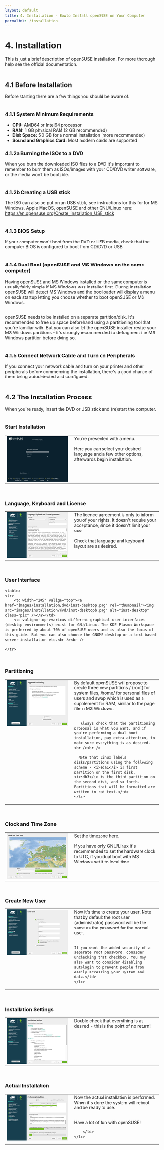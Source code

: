 ```yaml
---
layout: default
title: 4. Installation - Howto Install openSUSE on Your Computer
permalink: /installation
---
```


# 4. Installation

This is just a brief description of openSUSE installation. For more thorough help see the official documentation.<br /><br />



## 4.1 Before Installation

Before starting there are a few things you should be aware of.<br /><br />



### 4.1.1 System Minimum Requirements

<ul>
    <li><b>CPU:</b> AMD64 or Intel64 processor</li>
    <li><b>RAM:</b> 1 GB physical RAM (2 GB recommended)</li>
    <li><b>Disk Space:</b> 5,0 GB for a normal installation (more recommended)</li>
    <li><b>Sound and Graphics Card:</b> Most modern cards are supported</li>
    </ul>



### 4.1.2a Burning the ISOs to a DVD

When you burn the downloaded ISO files to a DVD it's important to remember to burn them as ISOs/images with your CD/DVD writer software, or the media won't be bootable.<br /><br />



### 4.1.2b Creating a USB stick

The ISO can also be put on an USB stick, see instructions for this for for MS Windows, Apple MacOS, openSUSE and other GNU/Linux here:<br />
<a href="https://en.opensuse.org/Create_installation_USB_stick" target="_blank">https://en.opensuse.org/Create_installation_USB_stick</a></li><br /> <br />



### 4.1.3 BIOS Setup

If your computer won't boot from the DVD or USB media, check that the computer BIOS is configured to boot from CD/DVD or USB.<br /><br />



### 4.1.4 Dual Boot (openSUSE and MS Windows on the same computer)

Having openSUSE and MS Windows installed on the same computer is usually fairly simple if MS Windows was installed first. During installation openSUSE will detect MS Windows and the bootloader will display a menu on each startup letting you choose whether to boot openSUSE or MS Windows.<br /><br />

openSUSE needs to be installed on a separate partition/disk. It's recommended to free up space beforehand using a partitioning tool that you're familiar with. But you can also let the openSUSE installer resize your MS Windows partitions - it's strongly recommended to defragment the MS Windows partition before doing so.<br /><br />



### 4.1.5 Connect Network Cable and Turn on Peripherals

If you connect your network cable and turn on your printer and other peripherals before commencing the installation, there's a good chance of them being autodetected and configured.<br /><br />



## 4.2 The Installation Process

When you're ready, insert the DVD or USB stick and (re)start the computer.<br /><br />


### Start Installation

<table>
	<tr>
		<td width="205" valign="top"><a href="images/installation/dvd/grub.png" rel="thumbnail"><img src="images/installation/dvd/grubb.png" alt="grub" class="pic" /></a></td>
		<td valign="top">You're presented with a menu.<br /><br />
		Here you can select your desired language and a few other options, afterwards begin installation.</td>
	</tr>
</table><br />



### Language, Keyboard and Licence

<table>
	<tr>
		<td width="205" valign="top"><a href="images/installation/dvd/inst-welcome.png" rel="thumbnail"><img src="images/installation/dvd/inst-welcomeb.png" alt="welcome" class="pic" /></a></td>
		<td valign="top">The licence agreement is only to inform you of your rights. It doesn't require your acceptance, since it doesn't limit your use.<br /><br />
		Check that language and keyboard layout are as desired.</td>
	</tr>
</table><br />


### User Interface

	<table>
	<tr>
		<td width="205" valign="top"><a href="images/installation/dvd/inst-desktop.png" rel="thumbnail"><img src="images/installation/dvd/inst-desktopb.png" alt="inst-desktop" class="pic" /></a></td>
		<td valign="top">Various different graphical user interfaces (desktop environments) exist for GNU/Linux. The KDE Plasma Workspace is preferred by about 70% of openSUSE users and is also the focus of this guide. But you can also choose the GNOME desktop or a text based server installation etc.<br /><br />

	</tr>
</table><br />


### Partitioning

<table>
	<tr>
	  <td width="205" valign="top"><a href="images/installation/dvd/inst-disk.png" rel="thumbnail"><img src="images/installation/dvd/inst-diskb.png" alt="inst-disk" class="pic" /></a></td>
	  <td valign="top">By default openSUSE will propose to create three new partitions / (root) for system files, /home/ for personal files of users and swap which is used as a supplement for RAM, similar to the page file in MS Windows.<br /><br />

	   Always check that the partitioning proposal is what you want, and if you're performing a dual boot installation, pay extra attention, to make sure everything is as desired.<br /><br />

	  Note that Linux labels disks/partitions using the following scheme - <i>sda1</i> is first partition on the first disk, <i>sdb3</i> is the third partition on the second disk, and so forth. Partitions that will be formatted are written in red text.</td>
	</tr>
</table><br />




### Clock and Time Zone

<table>
	<tr>
		<td width="205" valign="top"><a href="images/installation/dvd/inst-time.png" rel="thumbnail"><img src="images/installation/dvd/inst-timeb.png" alt="inst-time" class="pic" /></a></td>
		<td valign="top">Set the timezone here.<br /><br />If you have only GNU/Linux it's recommended to set the hardware clock to UTC, if you dual boot with MS Windows set it to local time.</td>
	</tr>
</table><br />







### Create New User

<table>
	<tr>
	<td width="205" valign="top"><a href="images/installation/dvd/inst-user.png" rel="thumbnail"><img src="images/installation/dvd/inst-userb.png" alt="inst-user" class="pic" /></a></td>
	<td valign="top">Now it's time to create your user. Note that by default the root user (administrator) password will be the same as the password for the normal user.<br /><br />

	If you want the added security of a separate root password, consider unchecking that checkbox. You may also want to consider disabling autologin to prevent people from easily accessing your system and data.</td>
	</tr>
</table><br />



### Installation Settings

<table>
	<tr>
		<td width="205" valign="top"><a href="images/installation/dvd/inst-overview.png" rel="thumbnail"><img src="images/installation/dvd/inst-overviewb.png" alt="inst-overview" class="pic" /></a></td>
		<td valign="top">Double check that everything is as desired - this is the point of no return!</td>
	</tr>
</table><br />



### Actual Installation

<table>
	<tr>
		<td width="205" valign="top"><a href="images/installation/dvd/inst-inst.png" rel="thumbnail"><img src="images/installation/dvd/inst-instb.png" alt="inst-inst" class="pic" /></a></td>
		<td valign="top">Now the actual installation is performed. When it's done the system will reboot and be ready to use.<br /><br />

Have a lot of fun with openSUSE!


		</td>
	</tr>
</table><br />
